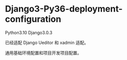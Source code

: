 # Django3-Py36-deployment-configuration

Python3.10 
Django3.0.3

已经适配 Django Ueditor 和 xadmin 适配。

通用基础环境配置和项目开发项目配置。

